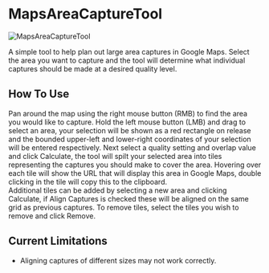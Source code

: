 # MapsAreaCaptureTool

![MapsAreaCaptureTool](https://github.com/Seank23/MapsAreaCaptureTool/blob/master/Images/CaptureTool1.PNG)

A simple tool to help plan out large area captures in Google Maps. Select the area you want to capture and the tool will determine what individual captures should be made at a desired quality level.

## How To Use
Pan around the map using the right mouse button (RMB) to find the area you would like to capture. Hold the left mouse button (LMB) and drag to select an area, your selection will be shown as a red rectangle on release and the bounded upper-left and lower-right coordinates of your selection will be entered respectively.
Next select a quality setting and overlap value and click Calculate, the tool will spilt your selected area into tiles representing the captures you should make to cover the area. Hovering over each tile will show the URL that will display this area in Google Maps, double clicking in the tile will copy this to the clipboard.
<br>
Additional tiles can be added by selecting a new area and clicking Calculate, if Align Captures is checked these will be aligned on the same grid as previous captures. To remove tiles, select the tiles you wish to remove and click Remove.

## Current Limitations
- Aligning captures of different sizes may not work correctly.
